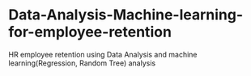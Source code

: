 # Data-Analysis-Machine-learning-for-employee-retention
HR employee retention using Data Analysis and machine learning(Regression, Random Tree) analysis 
